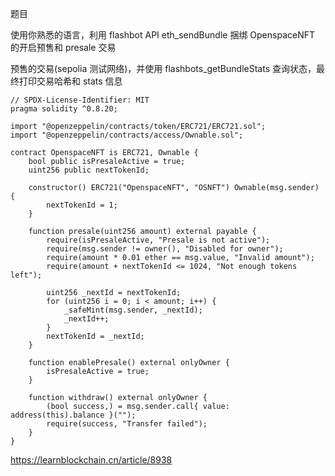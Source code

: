 
题目

使⽤你熟悉的语⾔，利⽤ flashbot API eth_sendBundle 捆绑 OpenspaceNFT 的开启预售和 presale 交易

预售的交易(sepolia 测试⽹络)，并使⽤ flashbots_getBundleStats 查询状态，最终打印交易哈希和 stats 信息

```solidity
// SPDX-License-Identifier: MIT
pragma solidity ^0.8.20;

import "@openzeppelin/contracts/token/ERC721/ERC721.sol";
import "@openzeppelin/contracts/access/Ownable.sol";

contract OpenspaceNFT is ERC721, Ownable {
    bool public isPresaleActive = true;
    uint256 public nextTokenId;

    constructor() ERC721("OpenspaceNFT", "OSNFT") Ownable(msg.sender) {
        nextTokenId = 1;
    }

    function presale(uint256 amount) external payable {
        require(isPresaleActive, "Presale is not active");
        require(msg.sender != owner(), "Disabled for owner");
        require(amount * 0.01 ether == msg.value, "Invalid amount");
        require(amount + nextTokenId <= 1024, "Not enough tokens left");

        uint256 _nextId = nextTokenId;
        for (uint256 i = 0; i < amount; i++) {
            _safeMint(msg.sender, _nextId);
            _nextId++;
        }
        nextTokenId = _nextId;
    }

    function enablePresale() external onlyOwner {
        isPresaleActive = true;
    }

    function withdraw() external onlyOwner {
        (bool success,) = msg.sender.call{ value: address(this).balance }("");
        require(success, "Transfer failed");
    }
}
```

https://learnblockchain.cn/article/8938